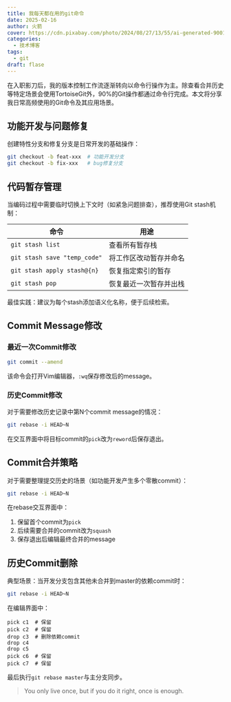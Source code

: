 ```yaml
---
title: 我每天都在用的git命令
date: 2025-02-16
author: 火箭
cover: https://cdn.pixabay.com/photo/2024/08/27/13/55/ai-generated-9001692_1280.jpg
categories:
  - 技术博客
tags:
  - git
draft: flase
---
```



<!--more-->
在入职影刀后，我的版本控制工作流逐渐转向以命令行操作为主。除查看合并历史等特定场景会使用TortoiseGit外，90%的Git操作都通过命令行完成。本文将分享我日常高频使用的Git命令及其应用场景。

## 功能开发与问题修复

创建特性分支和修复分支是日常开发的基础操作：
```bash
git checkout -b feat-xxx  # 功能开发分支
git checkout -b fix-xxx   # bug修复分支
```

## 代码暂存管理

当编码过程中需要临时切换上下文时（如紧急问题排查），推荐使用Git stash机制：

| 命令 | 用途 |
|------|------|
| `git stash list` | 查看所有暂存栈 |
| `git stash save "temp_code"` | 将工作区改动暂存并命名 |
| `git stash apply stash@{n}` | 恢复指定索引的暂存 |
| `git stash pop` | 恢复最近一次暂存并出栈 |

最佳实践：建议为每个stash添加语义化名称，便于后续检索。

## Commit Message修改

### 最近一次Commit修改
```bash
git commit --amend
```
该命令会打开Vim编辑器，`:wq`保存修改后的message。

### 历史Commit修改
对于需要修改历史记录中第N个commit message的情况：
```bash
git rebase -i HEAD~N
```
在交互界面中将目标commit的`pick`改为`reword`后保存退出。

## Commit合并策略

对于需要整理提交历史的场景（如功能开发产生多个零散commit）：
```bash
git rebase -i HEAD~N
```
在rebase交互界面中：
1. 保留首个commit为`pick`
2. 后续需要合并的commit改为`squash`
3. 保存退出后编辑最终合并的message

## 历史Commit删除

典型场景：当开发分支包含其他未合并到master的依赖commit时：
```bash
git rebase -i HEAD~N
```
在编辑界面中：
```git
pick c1  # 保留
pick c2  # 保留
drop c3  # 删除依赖commit
drop c4
drop c5
pick c6  # 保留
pick c7  # 保留
```
最后执行`git rebase master`与主分支同步。

> You only live once, but if you do it right, once is enough.
